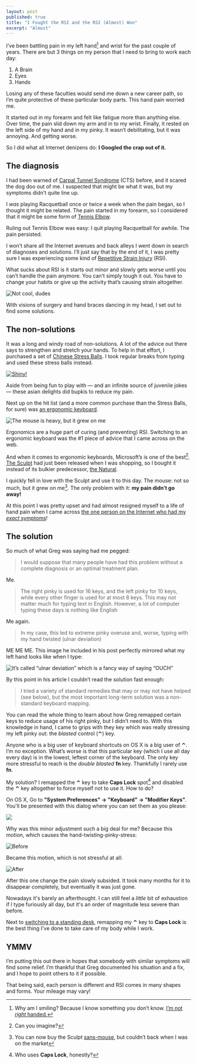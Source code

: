 ```yaml
---
layout: post
published: true
title: "I Fought the RSI and the RSI (Almost) Won"
excerpt: "Almost"
---
```


I’ve been battling pain in my left hand[^1] and wrist for the past couple of years. There are but 3 things on my person that I need to bring to work each day:

1. A Brain
2. Eyes
3. Hands

Losing any of these faculties would send me down a new career path, so I’m quite protective of these particular body parts. This hand pain worried me.

It started out in my forearm and felt like fatigue more than anything else. Over time, the pain slid down my arm and in to my wrist. Finally, it rested on the left side of my hand and in my pinky. It wasn’t debilitating, but it was annoying. And getting worse.

So I did what all Internet denizens do: **I Googled the crap out of it.**

## The diagnosis

I had been warned of [Carpal Tunnel Syndrome][cts] (CTS) before, and it scared the dog doo out of me. I suspected that might be what it was, but my symptoms didn’t quite line up.

I _was_ playing Racquetball once or twice a week when the pain began, so I thought it might be related. The pain started in my forearm, so I considered that it might be some form of [Tennis Elbow][tennis-elbow].

Ruling out Tennis Elbow was easy: I quit playing Racquetball for awhile. The pain persisted.

I won’t share all the Internet avenues and back alleys I went down in search of diagnoses and solutions. I’ll just say that by the end of it, I was pretty sure I was experiencing some kind of [Repetitive Strain Injury][rsi] (RSI).

What sucks about RSI is it starts out minor and slowly gets worse until you can’t handle the pain anymore. You can’t simply tough it out. You have to change your habits or give up the activity that’s causing strain altogether.

![Not cool, dudes](http://jerodsanto.net/drop/rsi-gloves.jpg)

With visions of surgery and hand braces dancing in my head, I set out to find some solutions.

## The non-solutions

It was a long and windy road of non-solutions. A lot of the advice out there says to strengthen and stretch your hands. To help in that effort, I purchased a set of [Chinese Stress Balls][stress-balls]. I took regular breaks from typing and used these stress balls instead.

[![Shiny!](http://jerodsanto.net/drop/chinese-stress-balls.jpg)][stress-balls]

Aside from being fun to play with &mdash; and an infinite source of juvenile jokes &mdash; these asian delights did bupkis to reduce my pain.

Next up on the hit list (and a more common purchase than the Stress Balls, for sure) was [an ergonomic keyboard][microsoft-sculpt].

![The mouse is heavy, but it grew on me](http://jerodsanto.net/drop/microsoft-sculpt.jpg)

Ergonomics are a huge part of curing (and preventing) RSI. Switching to an ergonomic keyboard was the #1 piece of advice that I came across on the web.

And when it comes to ergonomic keyboards, Microsoft’s is one of the best[^3]. [The Sculpt][microsoft-sculpt] had just been released when I was shopping, so I bought it instead of its bulkier predecessor, [the  Natural][microsoft-natural].

I quickly fell in love with the Sculpt and use it to this day. The mouse: not so much, but it grew on me[^4]. The only problem with it: **my pain didn’t go away!**

At this point I was pretty upset and had almost resigned myself to a life of hand pain when I came across [the one person on the Internet who had my _exact_ symptoms][pinky-rsi]!

## The solution

So much of what Greg was saying had me pegged:

> I would suppose that many people have had this problem without a complete diagnosis or an optimal treatment plan.

Me.

> The right pinky is used for 16 keys, and the left pinky for 10 keys, while every other finger is used for at most 8 keys. This may not matter much for typing text in English. However, a lot of computer typing these days is nothing like English

Me again.

> In my case, this led to extreme pinky overuse and, worse, typing with my hand twisted (ulnar deviation)

ME ME ME. This image he included in his post perfectly mirrored what my left hand looks like when I type:

![It’s called “ulnar deviation” which is a fancy way of saying “OUCH”](http://jerodsanto.net/drop/ulnar-deviation.png)

By this point in his article I couldn’t read the solution fast enough:

> I tried a variety of standard remedies that may or may not have helped (see below), but the most important long-term solution was a non-standard keyboard mapping.

You can read the whole thing to learn about how Greg remapped certain keys to reduce usage of his right pinky, but I didn’t need to. With this knowledge in hand, I came to grips with they key which was really stressing my left pinky out: the _blasted_ control (**⌃**) key.

Anyone who is a big user of keyboard shortcuts on OS X is a big user of **⌃**. I’m no exception. What’s worse is that this particular key (which I use all day every day) is in the lowest, leftest corner of the keyboard. The only key more stressful to reach is the _double blasted_ **fn** key. Thankfully I rarely use **fn**.

My solution? I remapped the **⌃** key to take **Caps Lock** spot[^5] and disabled the **⌃** key altogether to force myself not to use it. How to do?

On OS X, Go to **"System Preferences" -> "Keyboard" -> "Modifier Keys"**. You'll be presented with this dialog where you can set them as you please:

![&nbsp;](http://jerodsanto.net/drop/osx-remap-keys.png)

Why was this minor adjustment such a big deal for me? Because this motion, which causes the hand-twisting-pinky-stress:

<img src="http://jerodsanto.net/drop/pinky-before.gif" alt="Before" style="max-width: 350px;">

Became this motion, which is not stressful at all:

<img src="http://jerodsanto.net/drop/pinky-after.gif" alt="After" style="max-width: 350px;">

After this one change the pain slowly subsided. It took many months for it to disappear completely, but eventually it was just gone.

Nowadays it's barely an afterthought. I can still feel a _little_ bit of exhaustion if I type furiously all day, but it's an order of magnitude less severe than before.

Next to [switching to a standing desk][standing-desk-post], remapping my **⌃** key to **Caps Lock** is the best thing I've done to take care of my body while I work.

## YMMV

I’m putting this out there in hopes that somebody with similar symptoms will find some relief. I’m thankful that Greg documented his situation and a fix, and I hope to point others to it if possible.

That being said, each person is different and RSI comes in many shapes and forms. Your mileage may vary!

[^1]: Why am I smiling? Because I know something you don’t know. [I’m not _right_ handed.][not-left-handed]

[^2]: I could probably get by with just one eye if I had to

[^3]: Can you imagine?

[^4]: You can now buy the Sculpt [sans-mouse][microsoft-sculpt-sans-mouse], but couldn’t back when I was on the market

[^5]: Who uses **Caps Lock**, honestly?

[cts]: http://en.wikipedia.org/wiki/Carpal_tunnel_syndrome
[rsi]: http://en.wikipedia.org/wiki/Repetitive_strain_injury
[tennis-elbow]: http://en.wikipedia.org/wiki/Tennis_elbow
[stress-balls]: http://www.amazon.com/exec/obidos/ASIN/B000P8Q03I/ref=nosim&tag=jerodsanto-20
[microsoft-sculpt]: http://www.amazon.com/exec/obidos/ASIN/B00CYX54C0/ref=nosim&tag=jerodsanto-20
[microsoft-natural]: http://www.amazon.com/exec/obidos/ASIN/B000A6PPOK/ref=nosim&tag=jerodsanto-20
[microsoft-sculpt-sans-mouse]: http://www.amazon.com/exec/obidos/ASIN/B00CYX26BC/ref=nosim&tag=jerodsanto-20
[pinky-rsi]: https://www.math.ucdavis.edu/~greg/pinky-rsi.html
[not-left-handed]: http://www.imdb.com/title/tt0093779/quotes?item=qt0482731
[standing-desk-post]: /2013/05/tips-for-a-successful-switch-to-a-standing-desk/
